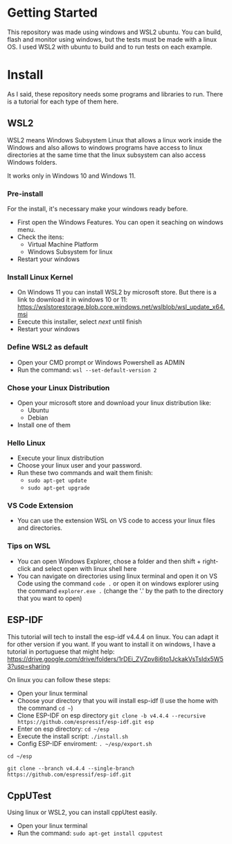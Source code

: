 # Getting Started

This repository was made using windows and WSL2 ubuntu. You can build, flash and monitor using windows, but the tests must be made with a linux OS. I used WSL2 with ubuntu to build and to run tests on each example.


# Install

As I said, these repository needs some programs and libraries to run. There is a tutorial for each type of them here.

## WSL2 

WSL2 means Windows Subsystem Linux that allows a linux work inside the Windows and also allows to windows programs have access to linux directories at the same time that the linux subsystem can also access Windows folders.

It works only in Windows 10 and Windows 11.

### Pre-install
For the install, it's necessary make your windows ready before.

 - First open the Windows Features. You can open it seaching on windows menu.
 - Check the itens:
   - Virtual Machine Platform
   - Windows Subsystem for linux
 - Restart your windows

 ### Install Linux Kernel
 - On Windows 11 you can install WSL2 by microsoft store. But there is a link to download it in windows 10 or 11: https://wslstorestorage.blob.core.windows.net/wslblob/wsl_update_x64.msi
 - Execute this installer, select _next_ until finish
 - Restart your windows

 ###  Define WSL2 as default
 - Open your CMD prompt or Windows Powershell as ADMIN
 - Run the command:
 `wsl --set-default-version 2`

 ### Chose your Linux Distribution
 - Open your microsoft store and download your linux distribution like:
   - Ubuntu
   - Debian
- Install one of them

### Hello Linux

- Execute your linux distribution
- Choose your linux user and your password. 
- Run these two commands and wait them finish:
  - `sudo apt-get update`
  - `sudo apt-get upgrade`

### VS Code Extension

- You can use the extension WSL on VS code to access your linux files and directories.

### Tips on WSL

- You can open Windows Explorer, chose a folder and then shift + right-click and select open with linux shell here
- You can navigate on directories using linux terminal and open it on VS Code using the command `code .` or open it on windows explorer using the command `explorer.exe .` (change the '.' by the path to the directory that you want to open)

## ESP-IDF

This tutorial will tech to install the esp-idf v4.4.4 on linux. You can adapt it for other version if you want. If you want to install it on windows, I have a tutorial in portuguese that might help: https://drive.google.com/drive/folders/1rDEi_ZVZpv8i6to1JckakVsTsIdx5W53?usp=sharing

On linux you can follow these steps:

- Open your linux terminal
- Choose your directory that you will install esp-idf (I use the home with the command `cd ~`)
- Clone ESP-IDF on esp directory
`git clone -b v4.4.4 --recursive https://github.com/espressif/esp-idf.git esp
`
- Enter on esp directory: `cd ~/esp`
- Execute the install script: `./install.sh`
- Config ESP-IDF enviroment: `. ~/esp/export.sh`

`cd ~/esp`

`git clone --branch v4.4.4 --single-branch https://github.com/espressif/esp-idf.git`



## CppUTest

Using linux or WSL2, you can install cppUtest easily.

- Open your linux terminal
- Run the command: `sudo apt-get install cpputest`
